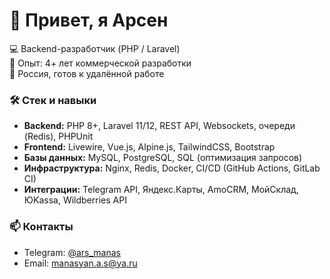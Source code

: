 # 👋 Привет, я Арсен

💻 Backend-разработчик (PHP / Laravel)  
🚀 Опыт: 4+ лет коммерческой разработки  
📍 Россия, готов к удалённой работе  

### 🛠️ Стек и навыки
- **Backend:** PHP 8+, Laravel 11/12, REST API, Websockets, очереди (Redis), PHPUnit  
- **Frontend:** Livewire, Vue.js, Alpine.js, TailwindCSS, Bootstrap  
- **Базы данных:** MySQL, PostgreSQL, SQL (оптимизация запросов)  
- **Инфраструктура:** Nginx, Redis, Docker, CI/CD (GitHub Actions, GitLab CI)  
- **Интеграции:** Telegram API, Яндекс.Карты, AmoCRM, МойСклад, ЮKassa, Wildberries API  

### 📫 Контакты
- Telegram: [@ars_manas](https://t.me/ars_manas)  
- Email: [manasyan.a.s@ya.ru](mailto:manasyan.a.s@ya.ru)  
